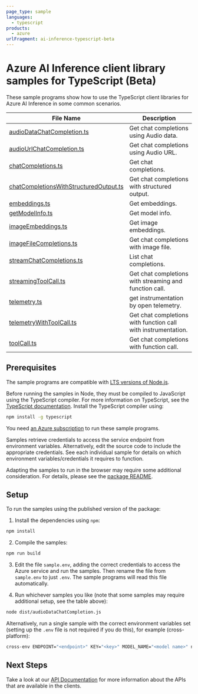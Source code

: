 ```yaml
---
page_type: sample
languages:
  - typescript
products:
  - azure
urlFragment: ai-inference-typescript-beta
---
```


# Azure AI Inference client library samples for TypeScript (Beta)

These sample programs show how to use the TypeScript client libraries for Azure AI Inference in some common scenarios.

| **File Name**                                                                 | **Description**                                               |
| ----------------------------------------------------------------------------- | ------------------------------------------------------------- |
| [audioDataChatCompletion.ts][audiodatachatcompletion]                         | Get chat completions using Audio data.                        |
| [audioUrlChatCompletion.ts][audiourlchatcompletion]                           | Get chat completions using Audio URL.                         |
| [chatCompletions.ts][chatcompletions]                                         | Get chat completions.                                         |
| [chatCompletionsWithStructuredOutput.ts][chatcompletionswithstructuredoutput] | Get chat completions with structured output.                  |
| [embeddings.ts][embeddings]                                                   | Get embeddings.                                               |
| [getModelInfo.ts][getmodelinfo]                                               | Get model info.                                               |
| [imageEmbeddings.ts][imageembeddings]                                         | Get image embeddings.                                         |
| [imageFileCompletions.ts][imagefilecompletions]                               | Get chat completions with image file.                         |
| [streamChatCompletions.ts][streamchatcompletions]                             | List chat completions.                                        |
| [streamingToolCall.ts][streamingtoolcall]                                     | Get chat completions with streaming and function call.        |
| [telemetry.ts][telemetry]                                                     | get instrumentation by open telemetry.                        |
| [telemetryWithToolCall.ts][telemetrywithtoolcall]                             | Get chat completions with function call with instrumentation. |
| [toolCall.ts][toolcall]                                                       | Get chat completions with function call.                      |

## Prerequisites

The sample programs are compatible with [LTS versions of Node.js](https://github.com/nodejs/release#release-schedule).

Before running the samples in Node, they must be compiled to JavaScript using the TypeScript compiler. For more information on TypeScript, see the [TypeScript documentation][typescript]. Install the TypeScript compiler using:

```bash
npm install -g typescript
```

You need [an Azure subscription][freesub] to run these sample programs.

Samples retrieve credentials to access the service endpoint from environment variables. Alternatively, edit the source code to include the appropriate credentials. See each individual sample for details on which environment variables/credentials it requires to function.

Adapting the samples to run in the browser may require some additional consideration. For details, please see the [package README][package].

## Setup

To run the samples using the published version of the package:

1. Install the dependencies using `npm`:

```bash
npm install
```

2. Compile the samples:

```bash
npm run build
```

3. Edit the file `sample.env`, adding the correct credentials to access the Azure service and run the samples. Then rename the file from `sample.env` to just `.env`. The sample programs will read this file automatically.

4. Run whichever samples you like (note that some samples may require additional setup, see the table above):

```bash
node dist/audioDataChatCompletion.js
```

Alternatively, run a single sample with the correct environment variables set (setting up the `.env` file is not required if you do this), for example (cross-platform):

```bash
cross-env ENDPOINT="<endpoint>" KEY="<key>" MODEL_NAME="<model name>" node dist/audioDataChatCompletion.js
```

## Next Steps

Take a look at our [API Documentation][apiref] for more information about the APIs that are available in the clients.

[audiodatachatcompletion]: https://github.com/Azure/azure-sdk-for-js/blob/main/sdk/ai/ai-inference-rest/samples/v1-beta/typescript/src/audioDataChatCompletion.ts
[audiourlchatcompletion]: https://github.com/Azure/azure-sdk-for-js/blob/main/sdk/ai/ai-inference-rest/samples/v1-beta/typescript/src/audioUrlChatCompletion.ts
[chatcompletions]: https://github.com/Azure/azure-sdk-for-js/blob/main/sdk/ai/ai-inference-rest/samples/v1-beta/typescript/src/chatCompletions.ts
[chatcompletionswithstructuredoutput]: https://github.com/Azure/azure-sdk-for-js/blob/main/sdk/ai/ai-inference-rest/samples/v1-beta/typescript/src/chatCompletionsWithStructuredOutput.ts
[embeddings]: https://github.com/Azure/azure-sdk-for-js/blob/main/sdk/ai/ai-inference-rest/samples/v1-beta/typescript/src/embeddings.ts
[getmodelinfo]: https://github.com/Azure/azure-sdk-for-js/blob/main/sdk/ai/ai-inference-rest/samples/v1-beta/typescript/src/getModelInfo.ts
[imageembeddings]: https://github.com/Azure/azure-sdk-for-js/blob/main/sdk/ai/ai-inference-rest/samples/v1-beta/typescript/src/imageEmbeddings.ts
[imagefilecompletions]: https://github.com/Azure/azure-sdk-for-js/blob/main/sdk/ai/ai-inference-rest/samples/v1-beta/typescript/src/imageFileCompletions.ts
[streamchatcompletions]: https://github.com/Azure/azure-sdk-for-js/blob/main/sdk/ai/ai-inference-rest/samples/v1-beta/typescript/src/streamChatCompletions.ts
[streamingtoolcall]: https://github.com/Azure/azure-sdk-for-js/blob/main/sdk/ai/ai-inference-rest/samples/v1-beta/typescript/src/streamingToolCall.ts
[telemetry]: https://github.com/Azure/azure-sdk-for-js/blob/main/sdk/ai/ai-inference-rest/samples/v1-beta/typescript/src/telemetry.ts
[telemetrywithtoolcall]: https://github.com/Azure/azure-sdk-for-js/blob/main/sdk/ai/ai-inference-rest/samples/v1-beta/typescript/src/telemetryWithToolCall.ts
[toolcall]: https://github.com/Azure/azure-sdk-for-js/blob/main/sdk/ai/ai-inference-rest/samples/v1-beta/typescript/src/toolCall.ts
[apiref]: https://learn.microsoft.com/javascript/api/@azure-rest/ai-inference
[freesub]: https://azure.microsoft.com/free/
[package]: https://github.com/Azure/azure-sdk-for-js/tree/main/sdk/ai/ai-inference-rest/README.md
[typescript]: https://www.typescriptlang.org/docs/home.html
